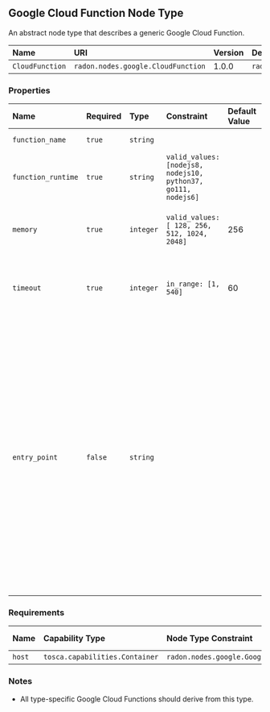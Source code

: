 ## Google Cloud Function Node Type

An abstract node type that describes a generic Google Cloud Function.

| Name | URI | Version | Derived From |
|:---- |:--- |:------- |:------------ |
| `CloudFunction` | `radon.nodes.google.CloudFunction` | 1.0.0 | `radon.nodes.abstract.Function` |

### Properties

| Name | Required | Type | Constraint | Default Value | Description |
|:---- |:-------- |:---- |:---------- |:------------- |:----------- |
| `function_name` | `true` | `string` |   | | The name of the function.
| `function_runtime` | `true` | `string` | `valid_values: [nodejs8, nodejs10, python37, go111, nodejs6]` |   |The runtime environment to execute the function. |
| `memory` | `true` | `integer`  | `valid_values: [ 128, 256, 512, 1024, 2048]`| 256 | The limit (in MB) on the amount of memory the function can use. |
| `timeout` | `true` | `integer`  | `in_range: [1, 540]` | 60 | The limit (in seconds) on time this function is allowed to execute. |
| `entry_point`| `false` | `string` |   |   | Name of a Google Cloud Function (as defined in source code) that will be executed. Defaults to the resource name suffix, if not specified. For backward compatibility, if function with given name is not found, then the system will try to use function named "function". For Node.js this is name of a function exported by the module specified in source_location. |

### Requirements

| Name | Capability Type | Node Type Constraint | Relationship Type | Occurrences |
|:---- |:--------------- |:-------------------- |:----------------- |:------------|
| `host` | `tosca.capabilities.Container` | `radon.nodes.google.GoogleCloudPlatform` | `HostedOn` | [1, 1] |

### Notes

* All type-specific Google Cloud Functions should derive from this type.
